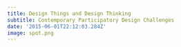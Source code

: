```yaml
---
title: Design Things and Design Thinking
subtitle: Contemporary Participatory Design Challenges
date: '2015-06-01T22:12:03.284Z'
image: spot.png
---
```

